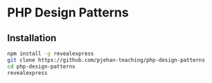 # PHP Design Patterns

## Installation

```bash
npm install -g revealexpress
git clone https://github.com/pjehan-teaching/php-design-patterns
cd php-design-patterns
revealexpress
```
